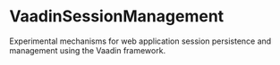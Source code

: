 VaadinSessionManagement
=======================

Experimental mechanisms for web application session persistence and management using the Vaadin framework.

